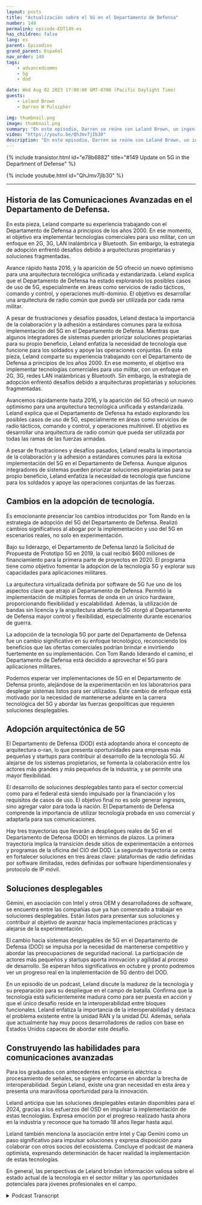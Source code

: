 ```yaml
---
layout: posts
title: "Actualización sobre el 5G en el Departamento de Defensa"
number: 149
permalink: episode-EDT149-es
has_children: false
lang: es
parent: Episodios
grand_parent: Español
nav_order: 149
tags:
    - advancedcomms
    - 5g
    - dod

date: Wed Aug 02 2023 17:00:00 GMT-0700 (Pacific Daylight Time)
guests:
    - Leland Brown
    - Darren W Pulsipher

img: thumbnail.png
image: thumbnail.png
summary: "En este episodio, Darren se reúne con Leland Brown, un ingeniero principal en Capgemini y un invitado previo en el programa, para discutir los próximos avances de la tecnología 5G en el Departamento de Defensa de Estados Unidos."
video: "https://youtu.be/QhJmv7jIb30"
description: "En este episodio, Darren se reúne con Leland Brown, un ingeniero principal en Capgemini y un invitado previo en el programa, para discutir los próximos avances de la tecnología 5G en el Departamento de Defensa de Estados Unidos."
---
```


<div>
{% include transistor.html id="e78b6882" title="#149 Update on 5G in the Department of Defense" %}

{% include youtube.html id="QhJmv7jIb30" %}
</div>

---

## Historia de las Comunicaciones Avanzadas en el Departamento de Defensa.

En esta pieza, Leland comparte su experiencia trabajando con el Departamento de Defensa a principios de los años 2000. En ese momento, el objetivo era implementar tecnologías comerciales para uso militar, con un enfoque en 2G, 3G, LAN inalámbrica y Bluetooth. Sin embargo, la estrategia de adopción enfrentó desafíos debido a arquitecturas propietarias y soluciones fragmentadas.

Avance rápido hasta 2016, y la aparición de 5G ofreció un nuevo optimismo para una arquitectura tecnológica unificada y estandarizada. Leland explica que el Departamento de Defensa ha estado explorando los posibles casos de uso de 5G, especialmente en áreas como servicios de radio tácticos, comando y control, y operaciones multi-dominio. El objetivo es desarrollar una arquitectura de radio común que pueda ser utilizada por cada rama militar.

A pesar de frustraciones y desafíos pasados, Leland destaca la importancia de la colaboración y la adhesión a estándares comunes para la exitosa implementación del 5G en el Departamento de Defensa. Mientras que algunos integradores de sistemas pueden priorizar soluciones propietarias para su propio beneficio, Leland enfatiza la necesidad de tecnología que funcione para los soldados y apoye las operaciones conjuntas. En esta pieza, Leland comparte su experiencia trabajando con el Departamento de Defensa a principios de los años 2000. En ese momento, el objetivo era implementar tecnologías comerciales para uso militar, con un enfoque en 2G, 3G, redes LAN inalámbricas y Bluetooth. Sin embargo, la estrategia de adopción enfrentó desafíos debido a arquitecturas propietarias y soluciones fragmentadas.

Avancemos rápidamente hasta 2016, y la aparición del 5G ofreció un nuevo optimismo para una arquitectura tecnológica unificada y estandarizada. Leland explica que el Departamento de Defensa ha estado explorando los posibles casos de uso de 5G, especialmente en áreas como servicios de radio tácticos, comando y control, y operaciones multinivel. El objetivo es desarrollar una arquitectura de radio común que pueda ser utilizada por todas las ramas de las fuerzas armadas.

A pesar de frustraciones y desafíos pasados, Leland resalta la importancia de la colaboración y la adhesión a estándares comunes para la exitosa implementación del 5G en el Departamento de Defensa. Aunque algunos integradores de sistemas pueden priorizar soluciones propietarias para su propio beneficio, Leland enfatiza la necesidad de tecnología que funcione para los soldados y apoye las operaciones conjuntas de las fuerzas.

## Cambios en la adopción de tecnología.

Es emocionante presenciar los cambios introducidos por Tom Rando en la estrategia de adopción del 5G del Departamento de Defensa. Realizó cambios significativos al abogar por la implementación y uso del 5G en escenarios reales, no solo en experimentación.

Bajo su liderazgo, el Departamento de Defensa lanzó la Solicitud de Propuesta de Prototipo 5G en 2019, la cual recibió $600 millones de financiamiento para la primera parte de proyectos en 2020. El programa tiene como objetivo fomentar la adopción de la tecnología 5G y explorar sus capacidades para aplicaciones militares.

La arquitectura virtualizada definida por software de 5G fue uno de los aspectos clave que atrajo al Departamento de Defensa. Permitió la implementación de múltiples formas de onda en un único hardware, proporcionando flexibilidad y escalabilidad. Además, la utilización de bandas sin licencia y la arquitectura abierta de 5G otorgó al Departamento de Defensa mayor control y flexibilidad, especialmente durante escenarios de guerra.

La adopción de la tecnología 5G por parte del Departamento de Defensa fue un cambio significativo en su enfoque tecnológico, reconociendo los beneficios que las ofertas comerciales podrían brindar e invirtiendo fuertemente en su implementación. Con Tom Rando liderando el camino, el Departamento de Defensa está decidido a aprovechar el 5G para aplicaciones militares.

Podemos esperar ver implementaciones de 5G en el Departamento de Defensa pronto, alejándose de la experimentación en los laboratorios para desplegar sistemas listos para ser utilizados. Este cambio de enfoque está motivado por la necesidad de mantenerse adelante en la carrera tecnológica del 5G y abordar las fuerzas geopolíticas que requieren soluciones desplegables.

## Adopción arquitectónica de 5G

El Departamento de Defensa (DOD) está adoptando ahora el concepto de arquitectura o-ran, lo que presenta oportunidades para empresas más pequeñas y startups para contribuir al desarrollo de la tecnología 5G. Al alejarse de los sistemas propietarios, se fomenta la colaboración entre los actores más grandes y más pequeños de la industria, y se permite una mayor flexibilidad.

El desarrollo de soluciones desplegables tanto para el sector comercial como para el federal está siendo impulsado por la financiación y los requisitos de casos de uso. El objetivo final no es solo generar ingresos, sino agregar valor para toda la nación. El Departamento de Defensa comprende la importancia de utilizar tecnología probada en uso comercial y adaptarla para sus comunicaciones.

Hay tres trayectorias que llevarán a despliegues reales de 5G en el Departamento de Defensa (DOD) en términos de plazos. La primera trayectoria implica la transición desde sitios de experimentación a entornos y programas de la oficina del CIO del DOD. La segunda trayectoria se centra en fortalecer soluciones en tres áreas clave: plataformas de radio definidas por software ilimitadas, redes definidas por software hiperdimensionales y protocolo de IP móvil.

## Soluciones desplegables

Gémini, en asociación con Intel y otros OEM y desarrolladores de software, se encuentra entre las compañías que ya han comenzado a trabajar en soluciones desplegables. Están listos para presentar sus soluciones y contribuir al objetivo de avanzar hacia implementaciones prácticas y alejarse de la experimentación.

El cambio hacia sistemas desplegables de 5G en el Departamento de Defensa (DOD) se impulsa por la necesidad de mantenerse competitivo y abordar las preocupaciones de seguridad nacional. La participación de actores más pequeños y startups aporta innovación y agilidad al proceso de desarrollo. Se esperan hitos significativos en octubre y pronto podremos ver un progreso real en la implementación de 5G dentro del DOD.

En un episodio de un podcast, Leland discute la madurez de la tecnología y su preparación para su despliegue en el campo de batalla. Confirma que la tecnología está suficientemente madura como para ser puesta en acción y que el único desafío reside en la interoperabilidad entre bloques funcionales. Leland enfatiza la importancia de la interoperabilidad y destaca el problema existente entre la unidad RAN y la unidad DU. Además, señala que actualmente hay muy pocos desarrolladores de radios con base en Estados Unidos capaces de abordar este desafío.

## Construyendo las habilidades para comunicaciones avanzadas

Para los graduados con antecedentes en ingeniería eléctrica o procesamiento de señales, se sugiere enfocarse en abordar la brecha de interoperabilidad. Según Leland, existe una gran necesidad en esta área y presenta una maravillosa oportunidad para la innovación.

Leland anticipa que las soluciones desplegables estarán disponibles para el 2024, gracias a los esfuerzos del OSD en impulsar la implementación de estas tecnologías. Expresa emoción por el progreso realizado hasta ahora en la industria y reconoce que ha tomado 18 años llegar hasta aquí.

Leland también menciona la asociación entre Intel y Cap Gemini como un paso significativo para impulsar soluciones y expresa disposición para colaborar con otros socios del ecosistema. Concluye el podcast de manera optimista, expresando determinación de hacer realidad la implementación de estas tecnologías.

En general, las perspectivas de Leland brindan información valiosa sobre el estado actual de la tecnología en el sector militar y las oportunidades potenciales para jóvenes profesionales en el campo.



<details>
<summary> Podcast Transcript </summary>

<p></p>

</details>
